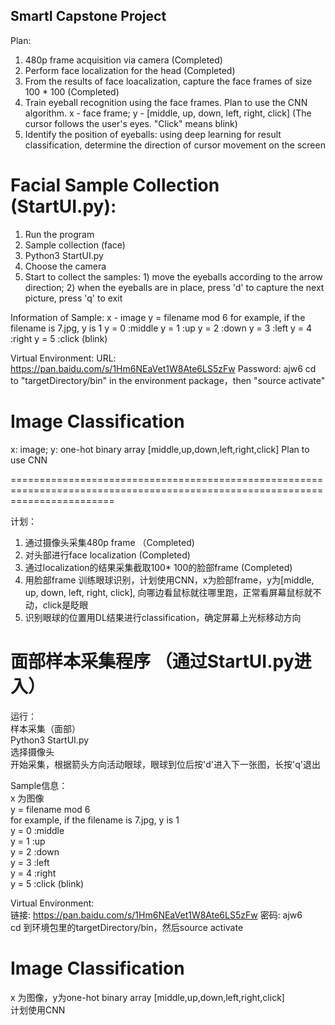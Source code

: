 ## SmartI Capstone Project

Plan:
  1. 480p frame acquisition via camera (Completed)
  2. Perform face localization for the head (Completed)
  3. From the results of face loacalization, capture the face frames of size 100 * 100 (Completed)
  4. Train eyeball recognition using the face frames. Plan to use the CNN algorithm.
     x - face frame; y - [middle, up, down, left, right, click] (The cursor follows the user's eyes. "Click" means blink)
  5. Identify the position of eyeballs: using deep learning for result classification, determine the direction of cursor movement on the screen

# Facial Sample Collection (StartUI.py):
  1. Run the program
  2. Sample collection (face)
  3. Python3 StartUI.py
  4. Choose the camera
  5. Start to collect the samples: 1) move the eyeballs according to the arrow direction; 2) when the eyeballs are in place, press 'd' to capture the next picture, press 'q' to exit

Information of Sample:
  x - image
  y = filename mod 6
  for example, if the filename is 7.jpg, y is 1
  y = 0 :middle
  y = 1 :up
  y = 2 :down
  y = 3 :left
  y = 4 :right
  y = 5 :click (blink)

Virtual Environment:
  URL: https://pan.baidu.com/s/1Hm6NEaVet1W8Ate6LS5zFw Password: ajw6
  cd to "targetDirectory/bin" in the environment package，then "source activate"

# Image Classification
  x: image; y: one-hot binary array [middle,up,down,left,right,click]
  Plan to use CNN

==============================================================================================================================

计划：
1. 通过摄像头采集480p frame （Completed)<br>
2. 对头部进行face localization (Completed)<br>
3. 通过localization的结果采集截取100* 100的脸部frame (Completed)<br>
4. 用脸部frame 训练眼球识别，计划使用CNN，x为脸部frame，y为[middle, up, down, left, right, click], 向哪边看鼠标就往哪里跑，正常看屏幕鼠标就不动，click是眨眼<br>
5. 识别眼球的位置用DL结果进行classification，确定屏幕上光标移动方向<br>

# 面部样本采集程序 （通过StartUI.py进入）
运行：<br>
样本采集（面部）<br>
Python3 StartUI.py<br>
选择摄像头<br>
开始采集，根据箭头方向活动眼球，眼球到位后按'd'进入下一张图，长按'q'退出<br>

Sample信息：<br>
x 为图像 <br>
y = filename mod 6 <br>
for example, if the filename is 7.jpg, y is 1<br>
y = 0 :middle<br>
y = 1 :up<br>
y = 2 :down<br>
y = 3 :left<br>
y = 4 :right<br>
y = 5 :click (blink)<br>

Virtual Environment:<br>
链接: https://pan.baidu.com/s/1Hm6NEaVet1W8Ate6LS5zFw 密码: ajw6 <br>
cd 到环境包里的targetDirectory/bin，然后source activate <br>

# Image Classification
x 为图像，y为one-hot binary array [middle,up,down,left,right,click] <br>
计划使用CNN <br>

